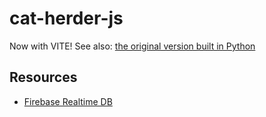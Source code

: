 # cat-herder-js

Now with VITE! See also: [the original version built in Python](https://github.com/mpaulweeks/cat-herder)

## Resources

- [Firebase Realtime DB](https://console.firebase.google.com/u/0/project/cat-herder-5df76/database/cat-herder-5df76-default-rtdb/data)
